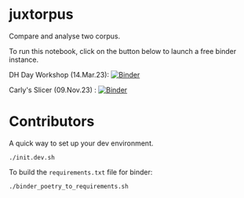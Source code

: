 # juxtorpus

Compare and analyse two corpus.

To run this notebook, click on the button below to launch a free binder instance.

DH Day Workshop (14.Mar.23): [![Binder](https://binderhub.atap-binder.cloud.edu.au/badge_logo.svg)](https://binderhub.atap-binder.cloud.edu.au/v2/gh/Sydney-Informatics-Hub/juxtorpus/53ed632722a8a1be5af4547a6965e4b9aa1dfb85?labpath=notebooks%2FDH%20demo%2FDemo-final.ipynb)

Carly's Slicer (09.Nov.23) : [![Binder](https://binderhub.atap-binder.cloud.edu.au/badge_logo.svg)](https://binderhub.atap-binder.cloud.edu.au/v2/gh/Sydney-Informatics-Hub/juxtorpus.git/42b2c013a47e9219d487bbc28f8dd91ed61b1b46?labpath=notebooks%2Fslicer.ipynb)


# Contributors
A quick way to set up your dev environment.
```shell
./init.dev.sh
```

To build the `requirements.txt` file for binder:
```shell
./binder_poetry_to_requirements.sh
```